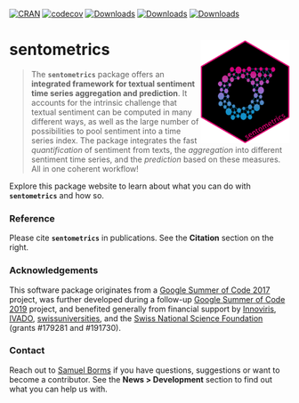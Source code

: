 
<!-- badges: start -->
[![CRAN](http://www.r-pkg.org/badges/version/sentometrics)](https://cran.r-project.org/package=sentometrics)
[![codecov](https://codecov.io/github/SentometricsResearch/sentometrics/branch/master/graphs/badge.svg)](https://codecov.io/github/SentometricsResearch/sentometrics)
[![Downloads](http://cranlogs.r-pkg.org/badges/last-day/sentometrics?color=ff69b4)](http://www.r-pkg.org/pkg/sentometrics)
[![Downloads](http://cranlogs.r-pkg.org/badges/sentometrics?color=ff69b4)](http://www.r-pkg.org/pkg/sentometrics)
[![Downloads](http://cranlogs.r-pkg.org/badges/grand-total/sentometrics?color=ff69b4)](http://www.r-pkg.org/pkg/sentometrics)
<!-- badges: end -->

# sentometrics <a href='https://www.sentometrics.org'><img src='man/figures/logo.png' style="padding-left:2px" align="right" width="160"/></a>

> The **`sentometrics`** package offers an **integrated framework for textual sentiment time series aggregation and prediction**. It accounts for the intrinsic challenge that textual sentiment can be computed in many different ways, as well as the large number of possibilities to pool sentiment into a time series index. The package integrates the fast _quantification_ of sentiment from texts, the _aggregation_ into different sentiment time series, and the _prediction_ based on these measures. All in one coherent workflow! 

Explore this package website to learn about what you can do with **`sentometrics`** and how so.

### Reference

Please cite **`sentometrics`** in publications. See the **Citation** section on the right.

### Acknowledgements

This software package originates from a
[Google Summer of Code 2017](https://github.com/rstats-gsoc/gsoc2017/wiki/Sentometrics:-An-integrated-framework-for-text-based-multivariate-time-series-modeling-and-forecasting) project, was further developed 
during a follow-up [Google Summer of Code 2019](https://github.com/rstats-gsoc/gsoc2019/wiki/sentometrics) project, and benefited generally from financial support by [Innoviris](https://innoviris.brussels), [IVADO](https://www.ivado.ca), [swissuniversities](https://www.swissuniversities.ch), and the [Swiss National Science Foundation](http://www.snf.ch) (grants #179281 and #191730).

<!-- <img height="71" src="man/figures/gsoc.png" alt="GSoC" style="margin-right:8px"/>
<img height="79" src="man/figures/innoviris.png" alt="Innoviris" style="display:inline-block;margin-right:8px"/>
<img height="77" src="man/figures/ivado.png" alt="IVADO" style="display:inline-block;margin-right:8px"/>
<img height="79" src="man/figures/swissuniversities.png" alt="swissuniversities" style="display:inline-block;margin-right:8px"/>
<img height="88" src="man/figures/snsf.png" alt="SNSF" style="display:inline-block;margin-right:8px"/> -->

### Contact

Reach out to [Samuel Borms](mailto:borms_sam@hotmail.com) if you have questions, suggestions or want to become a contributor. See the **News > Development** section to find out what you can help us with.

